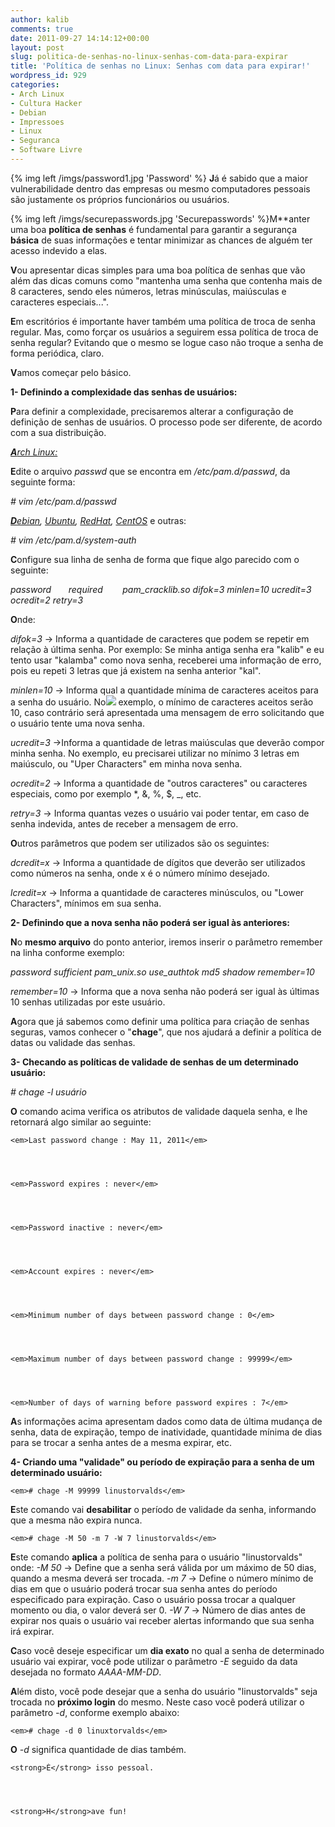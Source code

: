 ```yaml
---
author: kalib
comments: true
date: 2011-09-27 14:14:12+00:00
layout: post
slug: politica-de-senhas-no-linux-senhas-com-data-para-expirar
title: 'Política de senhas no Linux: Senhas com data para expirar!'
wordpress_id: 929
categories:
- Arch Linux
- Cultura Hacker
- Debian
- Impressoes
- Linux
- Seguranca
- Software Livre
---
```

{% img left /imgs/password1.jpg 'Password' %}
**J**á é sabido que a maior vulnerabilidade dentro das empresas ou mesmo computadores pessoais são justamente os próprios funcionários ou usuários.

{% img left /imgs/securepasswords.jpg 'Securepasswords' %}M**anter uma boa **política de senhas** é fundamental para garantir a segurança **básica** de suas informações e tentar minimizar as chances de alguém ter acesso indevido a elas.

**V**ou apresentar dicas simples para uma boa política de senhas que vão além das dicas comuns como "mantenha uma senha que contenha mais de 8 caracteres, sendo eles números, letras minúsculas, maiúsculas e caracteres especiais...".

**E**m escritórios é importante haver também uma política de troca de senha regular. Mas, como forçar os usuários a seguirem essa política de troca de senha regular? Evitando que o mesmo se logue caso não troque a senha de forma periódica, claro.

**V**amos começar pelo básico.



**1- Definindo a complexidade das senhas de usuários:**

**P**ara definir a complexidade, precisaremos alterar a configuração de definição de senhas de usuários. O processo pode ser diferente, de acordo com a sua distribuição.



[_**A**rch Linux:_](https://www.archlinux.org/)

**E**dite o arquivo _passwd_ que se encontra em _/etc/pam.d/passwd_, da seguinte forma:


_# vim /etc/pam.d/passwd_


_[**D**ebian](https://www.debian.org), [Ubuntu](https://www.ubuntu.com), [RedHat](https://www.redhat.com), [CentOS](https://www.centos.org)_ e outras:


_# vim /etc/pam.d/system-auth_




**C**onfigure sua linha de senha de forma que fique algo parecido com o seguinte:

_password       required        pam_cracklib.so difok=3 minlen=10 ucredit=3 ocredit=2 retry=3_

**O**nde:

_difok=3_ -> Informa a quantidade de caracteres que podem se repetir em relação à última senha. Por exemplo: Se minha antiga senha era "kalib" e eu tento usar "kalamba" como nova senha, receberei uma informação de erro, pois eu repeti 3 letras que já existem na senha anterior "kal".

_minlen=10_ -> Informa qual a quantidade mínima de caracteres aceitos para a senha do usuário. No![](https://securepasswordgeneratortips.com/wp-content/uploads/2011/05/securepasswordgeneratortips08.jpg) exemplo, o mínimo de caracteres aceitos serão 10, caso contrário será apresentada uma mensagem de erro solicitando que o usuário tente uma nova senha.

_ucredit=3_ ->Informa a quantidade de letras maiúsculas que deverão compor minha senha. No exemplo, eu precisarei utilizar no mínimo 3 letras em maiúsculo, ou "Uper Characters" em minha nova senha.

_ocredit=2_ -> Informa a quantidade de "outros caracteres" ou caracteres especiais, como por exemplo *, &, %, $, _, etc.

_retry=3_ -> Informa quantas vezes o usuário vai poder tentar, em caso de senha indevida, antes de receber a mensagem de erro.

**O**utros parâmetros que podem ser utilizados são os seguintes:

_dcredit=x_ -> Informa a quantidade de dígitos que deverão ser utilizados como números na senha, onde x é o número mínimo desejado.

_lcredit=x_ -> Informa a quantidade de caracteres minúsculos, ou "Lower Characters", mínimos em sua senha.



**2- Definindo que a nova senha não poderá ser igual às anteriores:**

**N**o **mesmo arquivo** do ponto anterior, iremos inserir o parâmetro remember na linha conforme exemplo:

_password sufficient pam_unix.so use_authtok md5 shadow remember=10_

_remember=10_ -> Informa que a nova senha não poderá ser igual às últimas 10 senhas utilizadas por este usuário.



**A**gora que já sabemos como definir uma política para criação de senhas seguras, vamos conhecer o "**chage**", que nos ajudará a definir a política de datas ou validade das senhas.



**3- Checando as políticas de validade de senhas de um determinado usuário:**


_# chage -l usuário_


**O** comando acima verifica os atributos de validade daquela senha, e lhe retornará algo similar ao seguinte:

    
    <em>Last password change : May 11, 2011</em>



    
    <em>Password expires : never</em>



    
    <em>Password inactive : never</em>



    
    <em>Account expires : never</em>



    
    <em>Minimum number of days between password change : 0</em>



    
    <em>Maximum number of days between password change : 99999</em>



    
    <em>Number of days of warning before password expires : 7</em>



**A**s informações acima apresentam dados como data de última mudança de senha, data de expiração, tempo de inatividade, quantidade mínima de dias para se trocar a senha antes de a mesma expirar, etc.

**4- Criando uma "validade" ou período de expiração para a senha de um determinado usuário:**

    
    <em># chage -M 99999 linustorvalds</em>



**E**ste comando vai **desabilitar** o período de validade da senha, informando que a mesma não expira nunca.


    
    <em># chage -M 50 -m 7 -W 7 linustorvalds</em>



**E**ste comando **aplica** a política de senha para o usuário "linustorvalds" onde:
_-M 50_ -> Define que a senha será válida por um máximo de 50 dias, quando a mesma deverá ser trocada.
_-m 7_ -> Define o número mínimo de dias em que o usuário poderá trocar sua senha antes do período especificado para expiração. Caso o usuário possa trocar a qualquer momento ou dia, o valor deverá ser 0.
_-W 7_ -> Número de dias antes de expirar nos quais o usuário vai receber alertas informando que sua senha irá expirar.

**C**aso você deseje especificar um **dia exato** no qual a senha de determinado usuário vai expirar, você pode utilizar o parâmetro _-E_ seguido da data desejada no formato _AAAA-MM-DD_.

**A**lém disto, você pode desejar que a senha do usuário "linustorvalds" seja trocada no **próximo login** do mesmo. Neste caso você poderá utilizar o parâmetro _-d_, conforme exemplo abaixo:

    
    <em># chage -d 0 linuxtorvalds</em>



**O** _-d_ significa quantidade de dias também.


    
    <strong>É</strong> isso pessoal.



    
    <strong>H</strong>ave fun!
